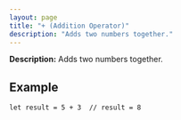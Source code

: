 ```yaml
---
layout: page
title: "+ (Addition Operator)"
description: "Adds two numbers together."
---
```


**Description:** Adds two numbers together.

## Example

```osprey
let result = 5 + 3  // result = 8
```
